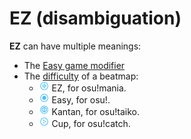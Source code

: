 # EZ (disambiguation)

**EZ** can have multiple meanings:

- The [Easy game modifier](/wiki/Game_modifier/Easy)
- The [difficulty](/wiki/Beatmap/Difficulty) of a beatmap:
  - ![](/wiki/shared/diff/easy-m.png?20211215) EZ, for osu!mania.
  - ![](/wiki/shared/diff/easy-o.png?20211215) Easy, for osu!.
  - ![](/wiki/shared/diff/easy-t.png?20211215) Kantan, for osu!taiko.
  - ![](/wiki/shared/diff/easy-c.png?20211215) Cup, for osu!catch.
